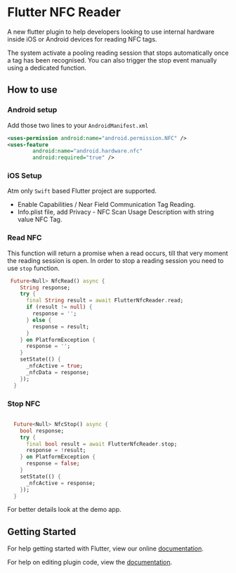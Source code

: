 # Flutter NFC Reader

A new flutter plugin to help developers looking to use internal hardware inside iOS or Android devices for reading NFC tags.

The system activate a pooling reading session that stops automatically once a tag has been recognised.
You can also trigger the stop event manually using a dedicated function.

## How to use

### Android setup

Add those two lines to your `AndroidManifest.xml`

```xml
<uses-permission android:name="android.permission.NFC" />
<uses-feature
        android:name="android.hardware.nfc"
        android:required="true" />
```

### iOS Setup

Atm only `Swift` based Flutter project are supported.

- Enable Capabilities / Near Field Communication Tag Reading. 
- Info.plist file, add Privacy - NFC Scan Usage Description with string value NFC Tag.


### Read NFC

This function will return a promise when a read occurs, till that very moment the reading session is open.
In order to stop a reading session you need to use `stop` function.

```dart
 Future<Null> NfcRead() async {
    String response;
    try {
      final String result = await FlutterNfcReader.read;
      if (result != null) {
        response = '';
      } else {
        response = result;
      }
    } on PlatformException {
      response = '';
    }
    setState(() {
      _nfcActive = true;
      _nfcData = response;
    });
  }
```

### Stop NFC
```dart

  Future<Null> NfcStop() async {
    bool response;
    try {
      final bool result = await FlutterNfcReader.stop;
      response = !result;
    } on PlatformException {
      response = false;
    }
    setState(() {
      _nfcActive = response;
    });
  }
```

For better details look at the demo app.

## Getting Started

For help getting started with Flutter, view our online
[documentation](https://flutter.io/).

For help on editing plugin code, view the [documentation](https://flutter.io/developing-packages/#edit-plugin-package).

